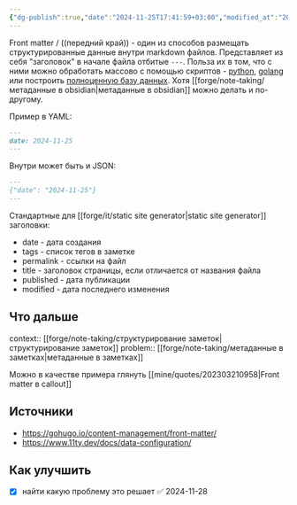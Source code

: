 ```yaml
---
{"dg-publish":true,"date":"2024-11-25T17:41:59+03:00","modified_at":"2024-12-04T16:45:44+03:00","tags":["status/completed","review/pending","topic/notes"],"permalink":"/forge/note-taking/frontmatter/","dgPassFrontmatter":true}
---
```



Front matter / ((передний край)) - один из способов размещать структурированные данные внутри markdown файлов. Представляет из себя "заголовок" в начале файла отбитые `---`. Польза их в том, что с ними можно обработать массово с помощью скриптов - [python](https://github.com/eyeseast/python-frontmatter), [golang](https://github.com/adrg/frontmatter) или построить [полноценную базу данных](https://markdowndb.com/). Хотя [[forge/note-taking/метаданные в obsidian|метаданные в obsidian]] можно делать и по-другому.

Пример в YAML:
```md
---
date: 2024-11-25
---
```

Внутри может быть и JSON:
```md
---
{"date": "2024-11-25"}
---
```

Стандартные для [[forge/it/static site generator|static site generator]] заголовки:
- date - дата создания
- tags - список тегов в заметке
- permalink - ссылки на файл
- title - заголовок страницы, если отличается от названия файла
- published - дата публикации
- modified - дата последнего изменения

## Что дальше



context:: [[forge/note-taking/структурирование заметок|структурирование заметок]]
problem:: [[forge/note-taking/метаданные в заметках|метаданные в заметках]]

Можно в качестве примера глянуть [[mine/quotes/202303210958|Front matter в callout]]

## Источники



- https://gohugo.io/content-management/front-matter/
- https://www.11ty.dev/docs/data-configuration/

## Как улучшить

- [x] найти какую проблему это решает ✅ 2024-11-28
